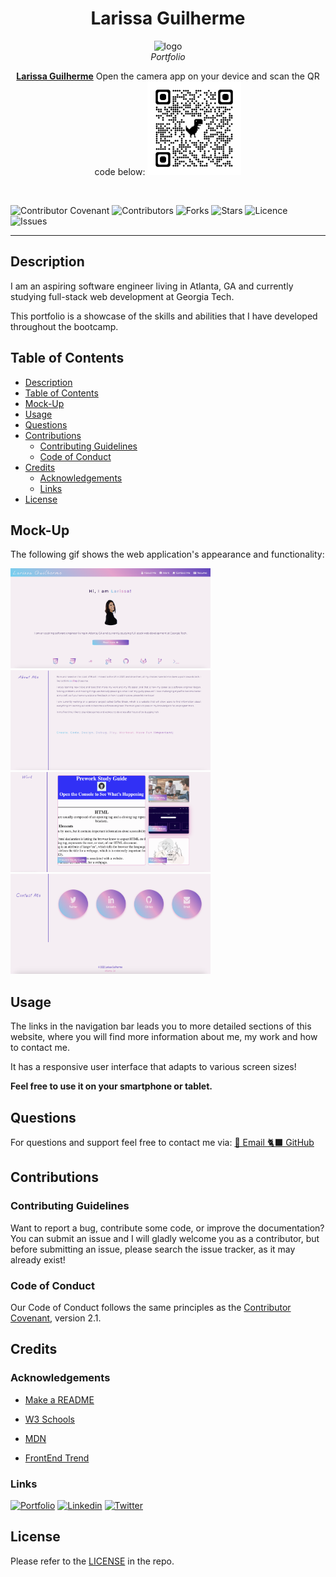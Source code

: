 <h1 align="center"> Larissa Guilherme </h1>

<p align="center">
  <img src="./assets/favicon/favicon.ico" alt="logo" width="150px" height="150px" />
  <br>
  <i>Portfolio</i>
  <br>
</p>
<p align="center">
  <a href="https://larigens.github.io/lari-gui"><strong>Larissa Guilherme</strong></a>
  Open the camera app on your device and scan the QR code below:
  <img src='./assets/images/qrcode.png' alt="qr code" width="150px" height="150px">
  <br>
</p>
<br>

![Contributor Covenant](https://img.shields.io/badge/Contributor%20Covenant-2.1-9cf.svg)
![Contributors](https://img.shields.io/github/contributors/larigens/lari-gui?style=plastic&color=9cf)
![Forks](https://img.shields.io/github/forks/larigens/lari-gui?style=plastic&color=9cf)
![Stars](https://img.shields.io/github/stars/larigens/lari-gui?style=plastic&color=9cf)
![Licence](https://img.shields.io/github/license/larigens/lari-gui?style=plastic&color=9cf)
![Issues](https://img.shields.io/github/issues/larigens/lari-gui?style=plastic&color=9cf)

---
## Description

I am an aspiring software engineer living in Atlanta, GA and currently studying full-stack web development at Georgia Tech.

This portfolio is a showcase of the skills and abilities that I have developed throughout the bootcamp.

## Table of Contents
- [Description](#description)
- [Table of Contents](#table-of-contents)
- [Mock-Up](#mock-up)
- [Usage](#usage)
- [Questions](#questions)
- [Contributions](#contributions)
  - [Contributing Guidelines](#contributing-guidelines)
  - [Code of Conduct](#code-of-conduct)
- [Credits](#credits)
  - [Acknowledgements](#acknowledgements)
  - [Links](#links)
- [License](#license)

## Mock-Up

The following gif shows the web application's appearance and functionality:

<img src='./assets/images/screenshot1.png' alt="app screenshot" width="320px" height="160px">
<img src='./assets/images/screenshot2.png' alt="app screenshot" width="320px" height="160px">
<img src='./assets/images/screenshot3.png' alt="app screenshot" width="320px" height="160px">
<img src='./assets/images/screenshot4.png' alt="app screenshot" width="320px" height="160px">

## Usage

The links in the navigation bar leads you to more detailed sections of this website, where you will find more information about me, my work and how to contact me.

It has a responsive user interface that adapts to various screen sizes!

**Feel free to use it on your smartphone or tablet.**

## Questions

For questions and support feel free to contact me via:
<a href="mailto:larigens@gmail.com">📧 Email </a>
<a href="https://github.com/${github}">🐈‍⬛ GitHub </a>

## Contributions
### Contributing Guidelines

Want to report a bug, contribute some code, or improve the documentation? You can submit an issue and I will gladly welcome you as a contributor, but before submitting an issue, please search the issue tracker, as it may already exist!

### Code of Conduct

Our Code of Conduct follows the same principles as the [Contributor Covenant](https://www.contributor-covenant.org/version/2/1/code_of_conduct/), version 2.1.

## Credits
### Acknowledgements

- [Make a README](https://www.makeareadme.com)

- [W3 Schools](https://www.w3schools.com)

- [MDN](https://developer.mozilla.org/en-US/)

- [FrontEnd Trend](https://linktr.ee/frontend_trend)

### Links

[![Portfolio](https://img.shields.io/badge/my_portfolio-000?style=flat&logo=ko-fi&logoColor=white)](https://larigens.github.io/lari-gui/)
[![Linkedin](https://img.shields.io/badge/linkedin-0A66C2?style=flat&logo=linkedin&logoColor=white)](https://www.linkedin.com/in/lari-gui/)
[![Twitter](https://img.shields.io/badge/twitter-1DA1F2?style=flat&logo=twitter&logoColor=white)](https://twitter.com/coffeebr_eak)

## License

Please refer to the [LICENSE](https://choosealicense.com/licenses/mit/) in the repo.
